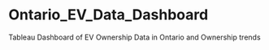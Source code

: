 # Ontario_EV_Data_Dashboard
 Tableau Dashboard of EV Ownership Data in Ontario and Ownership trends
